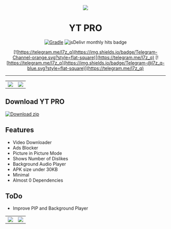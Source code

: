 <p align="center">
<img src='https://raw.githubusercontent.com/prateek-chaubey/YTPro/main/.github/img/ytp.gif'  >
</p>
<h1 align=center>YT PRO </h1>

<div align="center">

[![Gradle](https://github.com/prateek-chaubey/YTPro/actions/workflows/gradle.yml/badge.svg)](https://github.com/prateek-chaubey/YTPro/actions/workflows/gradle.yml)
<img alt="jsDelivr monthly hits badge" src="https://data.jsdelivr.com/v1/package/gh/prateek-chaubey/YTPro/badge">

[![https://telegram.me/l7z_q](https://img.shields.io/badge/Telegram-Channel-orange.svg?style=flat-square)](https://telegram.me/l7z_q)
[![https://telegram.me/l7z_q](https://img.shields.io/badge/Telegram-@l7z_q-blue.svg?style=flat-square)](https://telegram.me/l7z_q)

</div>

---


| | |
|:--:|:--:| 
|<img src='https://raw.githubusercontent.com/prateek-chaubey/YTPro/main/.github/img/ytpro3.png'  > | <img src='https://raw.githubusercontent.com/prateek-chaubey/YTPro/main/.github/img/ytpro2.png'  > |


## Download YT PRO

[![Download zip](https://custom-icon-badges.herokuapp.com/badge/-Download-ff0000?style=for-the-badge&logo=download&logoColor=white "Download Apk")](https://github.com/codecraft007/YTPro/releases/download/v2.3/YTPRO.apk)

## Features
 * Video Downloader
 * Ads Blocker
 * Picture in Picture Mode
 * Shows Number of Dislikes
 * Background Audio Player
 * APK size under 30KB
 * Minimal
 * Almost 0 Dependencies

## ToDo
 * Improve PIP and Background Player

| | |
|:--:|:--:| 
|<img src='https://raw.githubusercontent.com/prateek-chaubey/YTPro/main/.github/img/ytpro3.png'  > | <img src='https://raw.githubusercontent.com/prateek-chaubey/YTPro/main/.github/img/ytpro2.png'  > |
